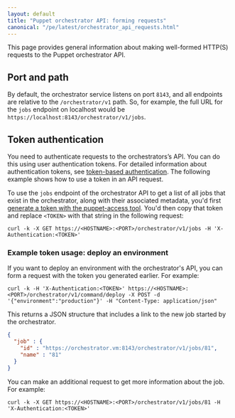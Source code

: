 ```yaml
---
layout: default
title: "Puppet orchestrator API: forming requests"
canonical: "/pe/latest/orchestrator_api_requests.html"
---
```


This page provides general information about making well-formed HTTP(S) requests to the Puppet orchestrator API.

## Port and path

By default, the orchestrator service listens on port `8143`, and all endpoints are relative to the `/orchestrator/v1` path. So, for example, the full URL for the `jobs` endpoint on localhost would be `https://localhost:8143/orchestrator/v1/jobs`.

## Token authentication

You need to authenticate requests to the orchestrators’s API. You can do this using user authentication tokens. For detailed information about authentication tokens, see [token-based authentication](./rbac_token_auth.html). The following example shows how to use a token in an API request. 

To use the `jobs` endpoint of the orchestrator API to get a list of all jobs that exist in the orchestrator, along with their associated metadata, you'd first [generate a token with the puppet-access tool](./rbac_token_auth.html#generating-a-token-using-puppet-access). You'd then copy that token and replace `<TOKEN>` with that string in the following request:

~~~
curl -k -X GET https://<HOSTNAME>:<PORT>/orchestrator/v1/jobs -H 'X-Authentication:<TOKEN>'
~~~

### Example token usage: deploy an environment

If you want to deploy an environment with the orchestrator's API, you can form a request with the token you generated earlier. For example:

~~~
curl -k -H 'X-Authentication:<TOKEN>' https://<HOSTNAME>:<PORT>/orchestrator/v1/command/deploy -X POST -d '{"environment":"production"}' -H "Content-Type: application/json"
~~~

This returns a JSON structure that includes a link to the new job started by the orchestrator. 

```json
{
  "job" : {
    "id" : "https://orchestrator.vm:8143/orchestrator/v1/jobs/81",
    "name" : "81"
  }
}
```

You can make an additional request to get more information about the job. For example:

~~~
curl -k -X GET https://<HOSTNAME>:<PORT>/orchestrator/v1/jobs/81 -H 'X-Authentication:<TOKEN>'
~~~